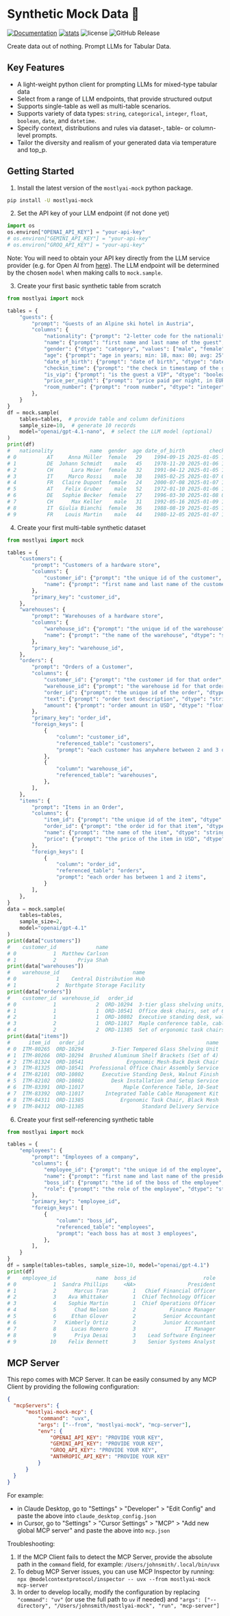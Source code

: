 # Synthetic Mock Data 🔮

[![Documentation](https://img.shields.io/badge/docs-latest-green)](https://mostly-ai.github.io/mostlyai-mock/) [![stats](https://pepy.tech/badge/mostlyai-mock)](https://pypi.org/project/mostlyai-mock/) ![license](https://img.shields.io/github/license/mostly-ai/mostlyai-mock) ![GitHub Release](https://img.shields.io/github/v/release/mostly-ai/mostlyai-mock)

Create data out of nothing. Prompt LLMs for Tabular Data.

## Key Features

* A light-weight python client for prompting LLMs for mixed-type tabular data
* Select from a range of LLM endpoints, that provide structured output
* Supports single-table as well as multi-table scenarios.
* Supports variety of data types: `string`, `categorical`, `integer`, `float`, `boolean`, `date`, and `datetime`.
* Specify context, distributions and rules via dataset-, table- or column-level prompts.
* Tailor the diversity and realism of your generated data via temperature and top_p.

## Getting Started

1. Install the latest version of the `mostlyai-mock` python package.

```bash
pip install -U mostlyai-mock
```

2. Set the API key of your LLM endpoint (if not done yet)

```python
import os
os.environ["OPENAI_API_KEY"] = "your-api-key"
# os.environ["GEMINI_API_KEY"] = "your-api-key"
# os.environ["GROQ_API_KEY"] = "your-api-key"
```

Note: You will need to obtain your API key directly from the LLM service provider (e.g. for Open AI from [here](https://platform.openai.com/api-keys)). The LLM endpoint will be determined by the chosen `model` when making calls to `mock.sample`.

3. Create your first basic synthetic table from scratch

```python
from mostlyai import mock

tables = {
    "guests": {
        "prompt": "Guests of an Alpine ski hotel in Austria",
        "columns": {
            "nationality": {"prompt": "2-letter code for the nationality", "dtype": "string"},
            "name": {"prompt": "first name and last name of the guest", "dtype": "string"},
            "gender": {"dtype": "category", "values": ["male", "female"]},
            "age": {"prompt": "age in years; min: 18, max: 80; avg: 25", "dtype": "integer"},
            "date_of_birth": {"prompt": "date of birth", "dtype": "date"},
            "checkin_time": {"prompt": "the check in timestamp of the guest; may 2025", "dtype": "datetime"},
            "is_vip": {"prompt": "is the guest a VIP", "dtype": "boolean"},
            "price_per_night": {"prompt": "price paid per night, in EUR", "dtype": "float"},
            "room_number": {"prompt": "room number", "dtype": "integer", "values": [101, 102, 103, 201, 202, 203, 204]}
        },
    }
}
df = mock.sample(
    tables=tables,  # provide table and column definitions
    sample_size=10,  # generate 10 records
    model="openai/gpt-4.1-nano",  # select the LLM model (optional)
)
print(df)
#   nationality            name  gender  age date_of_birth        checkin_time  is_vip  price_per_night  room_number
# 0          AT     Anna Müller  female   29    1994-09-15 2025-01-05 14:30:00    True            350.0          101
# 1          DE  Johann Schmidt    male   45    1978-11-20 2025-01-06 16:45:00   False            250.0          102
# 2          CH      Lara Meier  female   32    1991-04-12 2025-01-05 12:00:00    True            400.0          103
# 3          IT     Marco Rossi    male   38    1985-02-25 2025-01-07 09:15:00   False            280.0          201
# 4          FR   Claire Dupont  female   24    2000-07-08 2025-01-07 11:20:00   False            220.0          202
# 5          AT    Felix Gruber    male   52    1972-01-10 2025-01-06 17:50:00    True            375.0          203
# 6          DE   Sophie Becker  female   27    1996-03-30 2025-01-08 08:30:00   False            230.0          204
# 7          CH      Max Keller    male   31    1992-05-16 2025-01-09 14:10:00   False            290.0          101
# 8          IT  Giulia Bianchi  female   36    1988-08-19 2025-01-05 15:55:00    True            410.0          102
# 9          FR    Louis Martin    male   44    1980-12-05 2025-01-07 10:40:00   False            270.0          103
```

4. Create your first multi-table synthetic dataset

```python
from mostlyai import mock

tables = {
    "customers": {
        "prompt": "Customers of a hardware store",
        "columns": {
            "customer_id": {"prompt": "the unique id of the customer", "dtype": "integer"},
            "name": {"prompt": "first name and last name of the customer", "dtype": "string"},
        },
        "primary_key": "customer_id",
    },
    "warehouses": {
        "prompt": "Warehouses of a hardware store",
        "columns": {
            "warehouse_id": {"prompt": "the unique id of the warehouse", "dtype": "integer"},
            "name": {"prompt": "the name of the warehouse", "dtype": "string"},
        },
        "primary_key": "warehouse_id",
    },
    "orders": {
        "prompt": "Orders of a Customer",
        "columns": {
            "customer_id": {"prompt": "the customer id for that order", "dtype": "integer"},
            "warehouse_id": {"prompt": "the warehouse id for that order", "dtype": "integer"},
            "order_id": {"prompt": "the unique id of the order", "dtype": "string"},
            "text": {"prompt": "order text description", "dtype": "string"},
            "amount": {"prompt": "order amount in USD", "dtype": "float"},
        },
        "primary_key": "order_id",
        "foreign_keys": [
            {
                "column": "customer_id",
                "referenced_table": "customers",
                "prompt": "each customer has anywhere between 2 and 3 orders",
            },
            {
                "column": "warehouse_id",
                "referenced_table": "warehouses",
            },
        ],
    },
    "items": {
        "prompt": "Items in an Order",
        "columns": {
            "item_id": {"prompt": "the unique id of the item", "dtype": "string"},
            "order_id": {"prompt": "the order id for that item", "dtype": "string"},
            "name": {"prompt": "the name of the item", "dtype": "string"},
            "price": {"prompt": "the price of the item in USD", "dtype": "float"},
        },
        "foreign_keys": [
            {
                "column": "order_id",
                "referenced_table": "orders",
                "prompt": "each order has between 1 and 2 items",
            }
        ],
    },
}
data = mock.sample(
    tables=tables, 
    sample_size=2, 
    model="openai/gpt-4.1"
)
print(data["customers"])
#    customer_id             name
# 0            1  Matthew Carlson
# 1            2       Priya Shah
print(data["warehouses"])
#    warehouse_id                        name
# 0             1    Central Distribution Hub
# 1             2  Northgate Storage Facility
print(data["orders"])
#    customer_id  warehouse_id   order_id                                               text  amount
# 0            1             2  ORD-10294  3-tier glass shelving units, expedited deliver...  649.25
# 1            1             1  ORD-10541  Office desk chairs, set of 6, with assembly se...   824.9
# 2            1             1  ORD-10802  Executive standing desk, walnut finish, standa...   519.0
# 3            2             1  ORD-11017  Maple conference table, cable management inclu...  1225.5
# 4            2             2  ORD-11385  Set of ergonomic task chairs, black mesh, stan...  767.75
print(data["items"])
#      item_id   order_id                                        name   price
# 0  ITM-80265  ORD-10294         3-Tier Tempered Glass Shelving Unit   409.0
# 1  ITM-80266  ORD-10294  Brushed Aluminum Shelf Brackets (Set of 4)  240.25
# 2  ITM-81324  ORD-10541              Ergonomic Mesh-Back Desk Chair   132.5
# 3  ITM-81325  ORD-10541  Professional Office Chair Assembly Service    45.0
# 4  ITM-82101  ORD-10802      Executive Standing Desk, Walnut Finish   469.0
# 5  ITM-82102  ORD-10802         Desk Installation and Setup Service    50.0
# 6  ITM-83391  ORD-11017             Maple Conference Table, 10-Seat  1125.5
# 7  ITM-83392  ORD-11017       Integrated Table Cable Management Kit   100.0
# 8  ITM-84311  ORD-11385            Ergonomic Task Chair, Black Mesh  359.25
# 9  ITM-84312  ORD-11385                   Standard Delivery Service    48.5
```

6. Create your first self-referencing synthetic table

```python
from mostlyai import mock

tables = {
    "employees": {
        "prompt": "Employees of a company",
        "columns": {
            "employee_id": {"prompt": "the unique id of the employee", "dtype": "integer"},
            "name": {"prompt": "first name and last name of the president", "dtype": "string"},
            "boss_id": {"prompt": "the id of the boss of the employee", "dtype": "integer"},
            "role": {"prompt": "the role of the employee", "dtype": "string"},
        },
        "primary_key": "employee_id",
        "foreign_keys": [
            {
                "column": "boss_id",
                "referenced_table": "employees",
                "prompt": "each boss has at most 3 employees",
            },
        ],
    }
}
df = sample(tables=tables, sample_size=10, model="openai/gpt-4.1")
print(df)
#    employee_id             name  boss_id                      role
# 0            1  Sandra Phillips     <NA>                 President
# 1            2      Marcus Tran        1   Chief Financial Officer
# 2            3    Ava Whittaker        1  Chief Technology Officer
# 3            4    Sophie Martin        1  Chief Operations Officer
# 4            5      Chad Nelson        2           Finance Manager
# 5            6     Ethan Glover        2         Senior Accountant
# 6            7   Kimberly Ortiz        2         Junior Accountant
# 7            8     Lucas Romero        3                IT Manager
# 8            9      Priya Desai        3    Lead Software Engineer
# 9           10    Felix Bennett        3    Senior Systems Analyst
```

## MCP Server

This repo comes with MCP Server. It can be easily consumed by any MCP Client by providing the following configuration:

```json
{
  "mcpServers": {
      "mostlyai-mock-mcp": {
          "command": "uvx",
          "args": ["--from", "mostlyai-mock", "mcp-server"],
          "env": {
              "OPENAI_API_KEY": "PROVIDE YOUR KEY",
              "GEMINI_API_KEY": "PROVIDE YOUR KEY",
              "GROQ_API_KEY": "PROVIDE YOUR KEY",
              "ANTHROPIC_API_KEY": "PROVIDE YOUR KEY"
          }
      }
  }
}
```

For example:
- in Claude Desktop, go to "Settings" > "Developer" > "Edit Config" and paste the above into `claude_desktop_config.json`
- in Cursor, go to "Settings" > "Cursor Settings" > "MCP" > "Add new global MCP server" and paste the above into `mcp.json`

Troubleshooting:
1. If the MCP Client fails to detect the MCP Server, provide the absolute path in the `command` field, for example: `/Users/johnsmith/.local/bin/uvx`
2. To debug MCP Server issues, you can use MCP Inspector by running: `npx @modelcontextprotocol/inspector -- uvx --from mostlyai-mock mcp-server`
3. In order to develop locally, modify the configuration by replacing `"command": "uv"` (or use the full path to `uv` if needed) and `"args": ["--directory", "/Users/johnsmith/mostlyai-mock", "run", "mcp-server"]`
